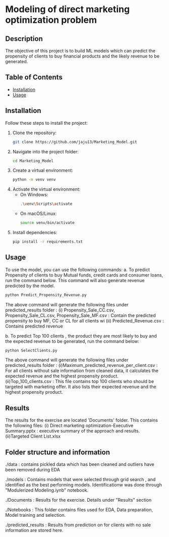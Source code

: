 # Modeling of direct marketing optimization problem

## Description
The objective of this project is to build ML models which can predict the propensity of clients to buy financial products and the likely revenue to be generated. 
## Table of Contents
- [Installation](#installation)
- [Usage](#usage)

## Installation

Follow these steps to install the project:

1. Clone the repository:
    ```bash
    git clone https://github.com/jaju13/Marketing_Model.git
    ```
2. Navigate into the project folder:
    ```bash
    cd Marketing_Model
    ```
3. Create a virtual environment:
    ```bash
    python -m venv venv
    ```
4. Activate the virtual environment:
    - On Windows:
      ```bash
      .\venv\Scripts\activate
      ```
    - On macOS/Linux:
      ```bash
      source venv/bin/activate
      ```
5. Install dependencies:
    ```bash
    pip install -r requirements.txt
    ```

## Usage

To use the model, you can use the following commands:
a. To predict Propensity of clients to buy Mutual funds, credit cards and consumer loans, run the command below. 
This command will also generate revenue predicted by the model. 
```bash
python Predict_Propensity_Revenue.py
```
The above command will generate the following files under predicted_results folder :
(i) Propensity_Sale_CC.csv, Propensity_Sale_CL.csv, Propensity_Sale_MF.csv : Contain the predicted propensity to buy MF, CC or CL for all clients wi
(ii) Predicted_Revenue.csv : Contains predicted revenue

b. To predict Top 100 clients , the product they are most likely to buy and the expected revenue to be generated, run the command below:
```bash
python SelectClients.py
```
The above command will generate the following files under predicted_results folder :
(i)Maximum_predicted_revenue_per_client.csv : For all clients without sale information from cleaned data, it calculates the expected revenue and the highest propensity product. 
(ii)Top_100_clients.csv : This file contains top 100 clients who should be targeted with marketing offer. It also lists their expected revenue and the highest propensity product. 

## Results
The results for the exercise are located  'Documents' folder. This contains the following files:
(i) Direct marketing optimization-Executive Summary.pptx : executive summary of the approach and results. 
(ii)Targeted Client List.xlsx

## Folder structure and information
./data : contains pickled data which has been cleaned and outliers have been removed during EDA


./models : Contains models that were selected through grid search , and identified as the best performing models. Identificationw was done through "Modulerized Modeling.iynb" notebook. 


./Documents : Results for the exercise. Details under "Results" section


./Notebooks : This folder contains files used for EDA, Data preparation, Model training and selection. 


./predicted_results : Results from prediction on for clients with no sale information are stored here.

